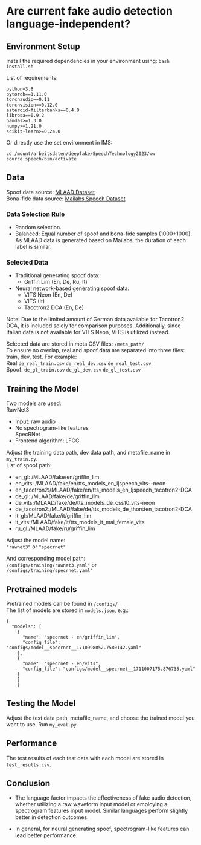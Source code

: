 # Are current fake audio detection language-independent?

## Environment Setup

Install the required dependencies in your environment using:
`bash install.sh`

List of requirements: 

```
python=3.8  
pytorch==1.11.0  
torchaudio==0.11  
torchvision==0.12.0  
asteroid-filterbanks==0.4.0  
librosa==0.9.2  
pandas>=1.3.0  
numpy>=1.21.0  
scikit-learn>=0.24.0
``` 

Or directly use the set environment in IMS:    
```
cd /mount/arbeitsdaten/deepfake/SpeechTechnology2023/ww
source speech/bin/activate
```

## Data
Spoof data source: [MLAAD Dataset](https://owncloud.fraunhofer.de/index.php/s/tL2Y1FKrWiX4ZtP#editor)  
Bona-fide data source: [Mailabs Speech Dataset](https://www.caito.de/2019/01/03/the-m-ailabs-speech-dataset/)

### Data Selection Rule
- Random selection.  
- Balanced: Equal number of spoof and bona-fide samples (1000+1000). As MLAAD data is generated based on Mailabs, the duration of each label is similar.

### Selected Data
- Traditional generating spoof data:  
  - Griffin Lim (En, De, Ru, It)  
- Neural network-based generating spoof data:  
  - VITS Neon (En, De)
  - VITS  (It)
  - Tacotron2 DCA  (En, De)

Note: Due to the limited amount of German data available for Tacotron2 DCA, it is included solely for comparison purposes. Additionally, since Italian data is not available for VITS Neon, VITS is utilized instead.

Selected data are stored in meta CSV files: `/meta_path/`  
To ensure no overlap, real and spoof data are separated into three files: train, dev, test. For example:  
Real:`de_real_train.csv` `de_real_dev.csv` `de_real_test.csv`   
Spoof: `de_gl_train.csv` `de_gl_dev.csv` `de_gl_test.csv`  

## Training the Model
Two models are used:   
RawNet3  
- Input: raw audio  
- No spectrogram-like features  
SpecRNet  
- Frontend algorithm: LFCC  

Adjust the training data path, dev data path, and metafile_name in `my_train.py`.  
List of spoof path:  
- en_gl: /MLAAD/fake/en/griffin_lim
- en_vits: /MLAAD/fake/en/tts_models_en_ljspeech_vits--neon
- en_tacotron2:/MLAAD/fake/en/tts_models_en_ljspeech_tacotron2-DCA
- de_gl: /MLAAD/fake/de/griffin_lim
- de_vits:/MLAAD/fake/de/tts_models_de_css10_vits-neon
- de_tacotron2:/MLAAD/fake/de/tts_models_de_thorsten_tacotron2-DCA
- it_gl:/MLAAD/fake/it/griffin_lim
- it_vits:/MLAAD/fake/it/tts_models_it_mai_female_vits
- ru_gl:/MLAAD/fake/ru/griffin_lim

Adjust the model name:  
`"rawnet3"` or `"specrnet"`  

And corresponding model path:  
`/configs/training/rawnet3.yaml"` or  
`/configs/training/specrnet.yaml"`  

## Pretrained models
Pretrained models can be found in `/configs/`  
The list of models are stored in `models.json`, e.g.:  
```
{
  "models": [
    {
      "name": "specrnet - en/griffin_lim",
      "config_file": "configs/model__specrnet__1710998052.7580142.yaml"
    },
    {
      "name": "specrnet - en/vits",
      "config_file": "configs/model__specrnet__1711007175.876735.yaml"
    }
    ]
    }
```
  
## Testing the Model
Adjust the test data path, metafile_name, and choose the trained model you want to use. Run `my_eval.py`.

## Performance
The test results of each test data with each model are stored in `test_results.csv`.

## Conclusion
- The language factor impacts the effectiveness of fake audio detection, whether utilizing a raw waveform input model or employing a spectrogram features input model. Similar languages perform slightly better in detection outcomes.

- In general, for neural generating spoof, spectrogram-like features can lead better performance.



